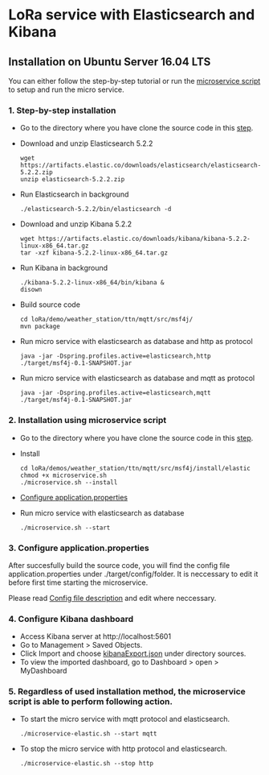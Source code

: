 # LoRa service with Elasticsearch and Kibana

## Installation on Ubuntu Server 16.04 LTS
 You can either follow the step-by-step tutorial or run the [microservice script](#startscript) to setup and run the micro service.

### 1. Step-by-step installation

* Go to the directory where you have clone the source code in this [step](../INSTALL.md#step1).

* Download and unzip Elasticsearch 5.2.2
		
    ```shell
    wget https://artifacts.elastic.co/downloads/elasticsearch/elasticsearch-5.2.2.zip
    unzip elasticsearch-5.2.2.zip
    
    ```
* Run Elasticsearch in background

	```shell
	./elasticsearch-5.2.2/bin/elasticsearch -d
	```
* Download and unzip Kibana 5.2.2

	```shell
	wget https://artifacts.elastic.co/downloads/kibana/kibana-5.2.2-linux-x86_64.tar.gz
	tar -xzf kibana-5.2.2-linux-x86_64.tar.gz
	```
* Run Kibana in background

	```shell
	./kibana-5.2.2-linux-x86_64/bin/kibana &
	disown
	```
	
* Build source code

	```shell
	cd loRa/demo/weather_station/ttn/mqtt/src/msf4j/
	mvn package
	```
	
* Run micro service with elasticsearch as database and http as protocol

	```shell
	java -jar -Dspring.profiles.active=elasticsearch,http ./target/msf4j-0.1-SNAPSHOT.jar
	```
	
* Run micro service with elasticsearch as database and mqtt as protocol

	```shell
	java -jar -Dspring.profiles.active=elasticsearch,mqtt ./target/msf4j-0.1-SNAPSHOT.jar
	```
	
### <a name="startscript">2. Installation using microservice script</a>

* Go to the directory where you have clone the source code in this [step](../INSTALL.md#step2).

* Install

	```shell
	cd loRa/demos/weather_station/ttn/mqtt/src/msf4j/install/elastic
	chmod +x microservice.sh
	./microservice.sh --install
	```
* [Configure application.properties](#config)

* Run micro service with elasticsearch as database

	```shell
	./microservice.sh --start
	```
	
### <a name="config">3. Configure application.properties</a>

After succesfully build the source code, you will find the config file application.properties under ./target/config/folder. It is neccessary to edit it before first time starting the microservice. 

Please read [Config file description](../CONFIG.md) and edit where neccessary.

### 4. Configure Kibana dashboard

* Access Kibana server at http://localhost:5601
* Go to Management > Saved Objects.
* Click Import and choose [kibanaExport.json](../kibana/kibana-export.json) under directory sources.
* To view the imported dashboard, go to Dashboard > open > MyDashboard


### 5. Regardless of used installation method, the microservice script is able to perform following action.

* To start the micro service with mqtt protocol and elasticsearch. 

	```shell
	./microservice-elastic.sh --start mqtt
	```
* To stop the micro service with http protocol and elasticsearch.

	```shell
	./microservice-elastic.sh --stop http
	```	